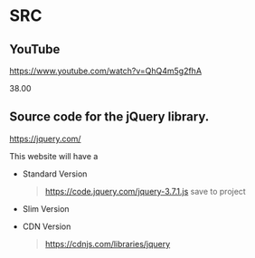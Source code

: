 # SRC

## YouTube
https://www.youtube.com/watch?v=QhQ4m5g2fhA

38.00

## Source code for the jQuery library.
https://jquery.com/

This website will have a 
- Standard Version
    > https://code.jquery.com/jquery-3.7.1.js
    > save to project

- Slim Version
- CDN Version
    > https://cdnjs.com/libraries/jquery